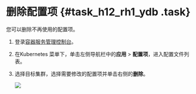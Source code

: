 # 删除配置项 {#task_h12_rh1_ydb .task}

您可以删除不再使用的配置项。

1.  登录[容器服务管理控制台](https://cs.console.aliyun.com)。 
2.  在Kubernetes 菜单下，单击左侧导航栏中的**应用** \> **配置项**，进入配置文件列表。 
3.  选择目标集群，选择需要修改的配置项并单击右侧的**删除**。 

    ![](http://static-aliyun-doc.oss-cn-hangzhou.aliyuncs.com/assets/img/16497/154821618510309_zh-CN.png)


